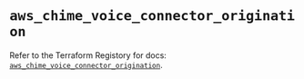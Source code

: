 # `aws_chime_voice_connector_origination`

Refer to the Terraform Registory for docs: [`aws_chime_voice_connector_origination`](https://registry.terraform.io/providers/hashicorp/aws/5.26.0/docs/resources/chime_voice_connector_origination).
